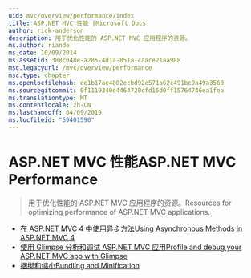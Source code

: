 ```yaml
---
uid: mvc/overview/performance/index
title: ASP.NET MVC 性能 |Microsoft Docs
author: rick-anderson
description: 用于优化性能的 ASP.NET MVC 应用程序的资源。
ms.author: riande
ms.date: 10/09/2014
ms.assetid: 388c048e-a285-4d1a-851a-caace21aa988
msc.legacyurl: /mvc/overview/performance
msc.type: chapter
ms.openlocfilehash: ee1b17ac4802ecbd92e571a62c491bc9a49a3560
ms.sourcegitcommit: 0f1119340e4464720cfd16d0ff15764746ea1fea
ms.translationtype: MT
ms.contentlocale: zh-CN
ms.lasthandoff: 04/09/2019
ms.locfileid: "59401590"
---
```

# <a name="aspnet-mvc-performance"></a><span data-ttu-id="e7d3b-103">ASP.NET MVC 性能</span><span class="sxs-lookup"><span data-stu-id="e7d3b-103">ASP.NET MVC Performance</span></span>

> <span data-ttu-id="e7d3b-104">用于优化性能的 ASP.NET MVC 应用程序的资源。</span><span class="sxs-lookup"><span data-stu-id="e7d3b-104">Resources for optimizing performance of ASP.NET MVC applications.</span></span>


- [<span data-ttu-id="e7d3b-105">在 ASP.NET MVC 4 中使用异步方法</span><span class="sxs-lookup"><span data-stu-id="e7d3b-105">Using Asynchronous Methods in ASP.NET MVC 4</span></span>](using-asynchronous-methods-in-aspnet-mvc-4.md)
- [<span data-ttu-id="e7d3b-106">使用 Glimpse 分析和调试 ASP.NET MVC 应用</span><span class="sxs-lookup"><span data-stu-id="e7d3b-106">Profile and debug your ASP.NET MVC app with Glimpse</span></span>](profile-and-debug-your-aspnet-mvc-app-with-glimpse.md)
- [<span data-ttu-id="e7d3b-107">捆绑和缩小</span><span class="sxs-lookup"><span data-stu-id="e7d3b-107">Bundling and Minification</span></span>](bundling-and-minification.md)
